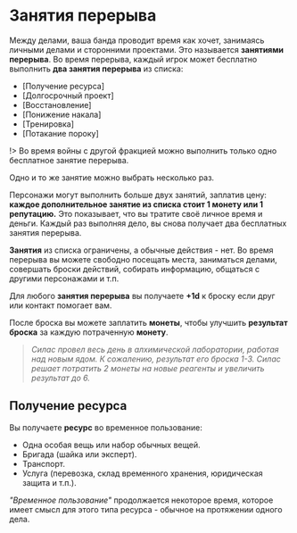# Занятия перерыва

Между делами, ваша банда проводит время как хочет, занимаясь личными делами и сторонними проектами. Это называется **занятиями перерыва**. Во время перерыва, каждый игрок может бесплатно выполнить **два занятия перерыва** из списка:

- [Получение ресурса]
- [Долгосрочный проект]
- [Восстановление]
- [Понижение накала]
- [Тренировка]
- [Потакание пороку]

!> Во время войны с другой фракцией можно выполнить только одно бесплатное занятие перерыва.

Одно и то же занятие можно выбрать несколько раз.

Персонажи могут выполнить больше двух занятий, заплатив цену: **каждое дополнительное занятие из списка стоит 1 монету или 1 репутацию.** Это показывает, что вы тратите своё личное время и деньги. Каждый раз выполняя дело, вы снова получает два бесплатных занятия перерыва.

**Занятия** из списка ограничены, а обычные действия - нет. Во время перерыва вы можете свободно посещать места, заниматься делами, совершать броски действий, собирать информацию, общаться с другими персонажами и т.п.

Для любого **занятия перерыва** вы получаете **+1d** к броску если друг или контакт помогает вам.

После броска вы можете заплатить **монеты**, чтобы улучшить **результат броска** за каждую потраченную **монету**.

> _Силас провел весь день в алхимической лаборатории, работая над новым ядом. К сожалению, результат его броска 1-3. Силас решает потратить 2 монеты на новые реагенты и увеличить результат до 6._

## Получение ресурса

Вы получаете **ресурс** во временное пользование:

- Одна особая вещь или набор обычных вещей.
- Бригада (шайка или эксперт).
- Транспорт.
- Услуга (перевозка, склад временного хранения, юридическая защита и т.п.).

_"Временное пользование"_ продолжается некоторое время, которое имеет смысл для этого типа ресурса - обычное на протяжении одного дела. 

